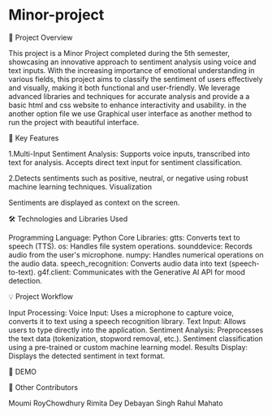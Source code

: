 # Minor-project

🎯 Project Overview

This project is a Minor Project completed during the 5th semester, showcasing an innovative approach to sentiment analysis using voice and text inputs. With the increasing importance of emotional understanding in various fields, this project aims to classify the sentiment of users effectively and visually, making it both functional and user-friendly.
We leverage advanced libraries and techniques for accurate analysis and provide a a basic html and css website to enhance interactivity and usability. in the another option  file we use Graphical user interface as another method to run the project with beautiful interface.

🚀 Key Features

1.Multi-Input Sentiment Analysis:
Supports voice inputs, transcribed into text for analysis.
Accepts direct text input for sentiment classification.

2.Detects sentiments such as positive, neutral, or negative using robust machine learning techniques.
Visualization

Sentiments are displayed as context on the screen.

🛠️ Technologies and Libraries Used

Programming Language: Python
Core Libraries:
gtts: Converts text to speech (TTS).
os: Handles file system operations.
sounddevice: Records audio from the user's microphone.
numpy: Handles numerical operations on the audio data.
speech_recognition: Converts audio data into text (speech-to-text).
g4f.client: Communicates with the Generative AI API for mood detection.

💡 Project Workflow

Input Processing:
Voice Input: Uses a microphone to capture voice, converts it to text using a speech recognition library.
Text Input: Allows users to type directly into the application.
Sentiment Analysis:
Preprocesses the text data (tokenization, stopword removal, etc.).
Sentiment classification using a pre-trained or custom machine learning model.
Results Display:
Displays the detected sentiment in text format.

📸 DEMO



🤝 Other Contributors

Moumi RoyChowdhury
Rimita Dey
Debayan Singh
Rahul Mahato
